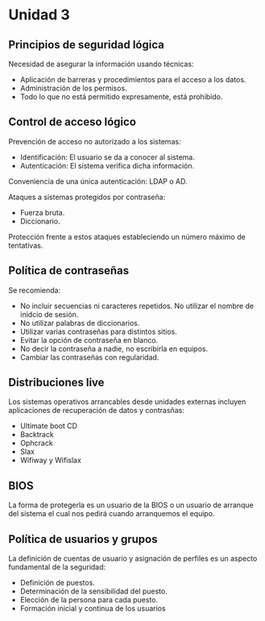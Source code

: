 Unidad 3
=========

Principios de seguridad lógica
----------------------------


Necesidad de asegurar la información usando técnicas:

 * Aplicación de barreras y procedimientos para el acceso a los datos.
 * Administración de los permisos.
 * Todo lo que no está permitido expresamente, está prohibido.
 
Control de acceso lógico
--------------------------

Prevención de acceso no autorizado a los sistemas:

 * Identificación: El usuario se da a conocer al sistema.
 * Autenticación: El sistema verifica dicha información.
 
Conveniencia de una única autenticación: LDAP o AD.

Ataques a sistemas protegidos por contraseña:
 
 * Fuerza bruta.
 * Diccionario.

Protección frente a estos ataques estableciendo un número máximo de tentativas.
  
Política de contraseñas
-----------------------

Se recomienda:

 * No incluir secuencias ni caracteres repetidos. No utilizar el nombre de inidcio de sesión.
 * No utilizar palabras de diccionarios.
 * Utilizar varias contraseñas para distintos sitios.
 * Evitar la opción de contraseña en blanco.
 * No decir la contraseña a nadie, no escribirla en equipos.
 * Cambiar las contraseñas con regularidad.


Distribuciones live
-------------------

Los sistemas operativos arrancables desde unidades externas incluyen aplicaciones de recuperación de datos y contrasñas:
 * Ultimate boot CD
 * Backtrack
 * Ophcrack
 * Slax
 * Wifiway y Wifislax
 
BIOS
-----------

La forma de protegerla es un usuario de la BIOS o un usuario de arranque del sistema el cual nos pedirá cuando arranquemos el equipo.


Política de usuarios y grupos
-----------------------------

La definición de cuentas de usuario y asignación de perfiles es un aspecto fundamental de la seguridad:

 * Definición de puestos.
 * Determinación de la sensibilidad del puesto.
 * Elección de la persona para cada puesto.
 * Formación inicial y continua de los usuarios
